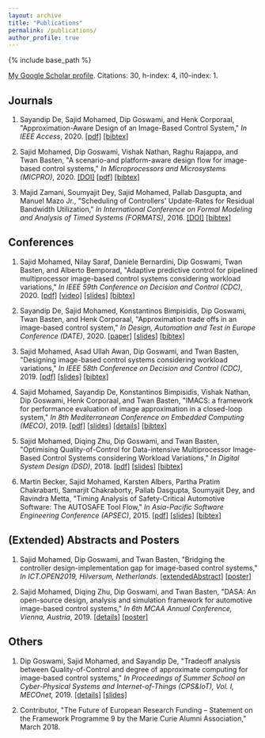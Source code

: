 ```yaml
---
layout: archive
title: "Publications"
permalink: /publications/
author_profile: true
---
```


{% include base_path %}

[My Google Scholar profile](https://scholar.google.com/citations?user=z5ztMYAAAAAJ&hl=en).
Citations: 30, h-index: 4, i10-index: 1.

## Journals

1. Sayandip De, Sajid Mohamed, Dip Goswami, and Henk Corporaal, &quot;Approximation-Aware Design of an Image-Based Control System,&quot; <i>In IEEE Access</i>, 2020.  <a href="https://ieeexplore.ieee.org/stamp/stamp.jsp?tp=&arnumber=9189775">[pdf]</a> <a href="http://sajid-mohamed.github.io/files/bib_de2020access.txt">[bibtex]</a>

2. Sajid Mohamed, Dip Goswami, Vishak Nathan, Raghu Rajappa, and Twan Basten, &quot;A scenario-and platform-aware design flow for image-based control systems,&quot; <i>In Microprocessors and Microsystems (MICPRO)</i>, 2020. <a href="https://doi.org/10.1016/j.micpro.2020.103037">[DOI]</a> <a href="https://sajid-mohamed.github.io/files/103037preprint.pdf">[pdf]</a> <a href="http://sajid-mohamed.github.io/files/bib_mohamed2020scenario.txt">[bibtex]</a>

3. Majid Zamani, Soumyajit Dey, Sajid Mohamed, Pallab Dasgupta, and Manuel Mazo Jr., &quot;Scheduling of Controllers' Update-Rates for Residual Bandwidth Utilization,&quot; <i>In International Conference on Formal Modeling and Analysis of Timed Systems (FORMATS)</i>, 2016. <a href="https://doi.org/10.1007/978-3-319-44878-7_6">[DOI]</a> <a href="http://sajid-mohamed.github.io/files/bib_formats.txt">[bibtex]</a>


## Conferences

1. Sajid Mohamed, Nilay Saraf, Daniele Bernardini, Dip Goswami, Twan Basten, and Alberto Bemporad, &quot;Adaptive predictive control for pipelined multiprocessor image-based control systems considering workload variations,&quot; <i>In IEEE 59th Conference on Decision and Control (CDC)</i>, 2020. <a href="https://sajid-mohamed.github.io/files/2020CDCmohamed.pdf">[pdf]</a> <a href="https://youtu.be/q1OrkSAIabo">[video]</a> <a href="https://sajid-mohamed.github.io/files/CDC20SMohamedv2.pptx">[slides]</a> <a href="http://sajid-mohamed.github.io/files/bib_mohamed2020adaptive.txt">[bibtex]</a>

5. Sayandip De, Sajid Mohamed, Konstantinos Bimpisidis, Dip Goswami, Twan Basten, and Henk Corporaal, &quot;Approximation trade offs in an image-based control system,&quot; <i>In Design, Automation and Test in Europe Conference (DATE)</i>, 2020. <a href="https://sajid-mohamed.github.io/files/DATE2020paper.pdf">[paper]</a> <a href="https://sajid-mohamed.github.io/files/DATE2020slides.pdf">[slides]</a> <a href="http://sajid-mohamed.github.io/files/bib_de2020approximation.txt">[bibtex]</a>

6. Sajid Mohamed, Asad Ullah Awan, Dip Goswami, and Twan Basten, &quot;Designing image-based control systems considering workload variations,&quot; <i>In IEEE 58th Conference on Decision and Control (CDC)</i>, 2019. <a href="https://pure.tue.nl/ws/portalfiles/portal/144403064/CDC_cam_ready.pdf">[pdf]</a> <a href="https://sajid-mohamed.github.io/files/CDC19SMohamed.pptx">[slides]</a> <a href="http://sajid-mohamed.github.io/files/bib_mohamed2019designing.txt">[bibtex]</a>

7. Sajid Mohamed, Sayandip De, Konstantinos Bimpisidis, Vishak Nathan, Dip Goswami, Henk Corporaal, and Twan Basten, &quot;IMACS: a framework for performance evaluation of image approximation in a closed-loop system,&quot; <i>In 8th Mediterranean Conference on Embedded Computing (MECO)</i>, 2019. <a href="https://pure.tue.nl/ws/portalfiles/portal/131905081/IMACS.pdf">[pdf]</a> <a href="https://sajid-mohamed.github.io/files/IMACS_.pptx">[slides]</a> <a href="https://sajid-mohamed.github.io/tools/imacs/">[details]</a> <a href="http://sajid-mohamed.github.io/files/bib_mohamed2019imacs.txt">[bibtex]</a>

8. Sajid Mohamed, Diqing Zhu, Dip Goswami, and Twan Basten, &quot;Optimising Quality-of-Control for Data-intensive Multiprocessor Image-Based Control Systems considering Workload Variations,&quot; <i>In Digital System Design (DSD)</i>, 2018. <a href="https://pure.tue.nl/ws/portalfiles/portal/145692692/PID5432947.pdf">[pdf]</a> <a href="https://sajid-mohamed.github.io/files/SPADe_DSD2018v2.pptx">[slides]</a> <a href="http://sajid-mohamed.github.io/files/bib_mohamed2018optimising.txt">[bibtex]</a>

9. Martin Becker, Sajid Mohamed, Karsten Albers, Partha Pratim Chakrabarti, Samarjit Chakraborty, Pallab Dasgupta, Soumyajit Dey, and Ravindra Metta, &quot;Timing Analysis of Safety-Critical Automotive Software: The AUTOSAFE Tool Flow,&quot; <i> In Asia-Pacific Software Engineering Conference (APSEC)</i>, 2015. <a href="http://sajid-mohamed.github.io/files/AUTOSAFE.pdf">[pdf]</a> <a href="http://sajid-mohamed.github.io/files/AUTOSAFE_APSEC_2015.pptx">[slides]</a> <a href="http://sajid-mohamed.github.io/files/bib_autosafe.txt">[bibtex]</a>

## (Extended) Abstracts and Posters

1. Sajid Mohamed, Dip Goswami, and Twan Basten, &quot;Bridging the controller design-implementation gap for image-based control systems,&quot; <i>In ICT.OPEN2019,  Hilversum, Netherlands</i>. <a href="https://pure.tue.nl/ws/portalfiles/portal/123479680/ICTOPEN2019_abstract_32_1_.pdf">[extendedAbstract]</a> <a href="https://pure.tue.nl/ws/portalfiles/portal/123479426/MohamedS_Poster2_ICTOPEN19.pdf">[poster]</a>

2. Sajid Mohamed, Diqing Zhu, Dip Goswami, and Twan Basten, &quot;DASA: An open-source design, analysis and simulation framework for automotive image-based control systems,&quot; <i>In 6th MCAA Annual Conference, Vienna, Austria</i>, 2019. <a href="https://research.tue.nl/en/publications/dasa-an-open-source-design-analysis-and-simulation-framework-for-">[details]</a> <a href="https://pure.tue.nl/ws/portalfiles/portal/123479221/MCAA_poster_Sajid.pdf">[poster]</a>

## Others

1. Dip Goswami, Sajid Mohamed, and Sayandip De, &quot;Tradeoff analysis between Quality-of-Control and degree of approximate computing for image-based control systems,&quot; <i>In Proceedings of Summer School on Cyber-Physical Systems and Internet-of-Things (CPS&IoT), Vol. I, MECOnet,</i> 2019. <a href="https://www.researchgate.net/publication/333811037_Proceedings_of_CPSIoT2019_Cyber_Physical_Systems_and_Internet_of_Things">[details]</a> <a href="http://sajid-mohamed.github.io/files/CPSIoTTutorial.pptx">[slides]</a>

2. Contributor, &quot;The Future of European Research Funding – Statement on the Framework Programme 9 by the Marie Curie Alumni Association,&quot; March 2018.
